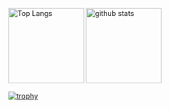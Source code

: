 <p align="left"> 
  <img alt="Top Langs" height="150px" src="https://github-readme-stats.vercel.app/api/top-langs/?username={tf63}&layout=compact&show_icons=true&theme=tokyonight" />
  <img alt="github stats" height="150px" src="https://github-readme-stats.vercel.app/api?username={tf63}&theme=tokyonight&show_icons=true" />
</p>

[![trophy](https://github-profile-trophy.vercel.app/?username={tf63}&theme=tokyonight&column=7
)](https://github.com/ryo-ma/github-profile-trophy)

<!--
**tf63/tf63** is a ✨ _special_ ✨ repository because its `README.md` (this file) appears on your GitHub profile.

Here are some ideas to get you started:

- 🔭 I’m currently working on ...
- 🌱 I’m currently learning ...
- 👯 I’m looking to collaborate on ...
- 🤔 I’m looking for help with ...
- 💬 Ask me about ...
- 📫 How to reach me: ...
- 😄 Pronouns: ...
- ⚡ Fun fact: ...
-->
